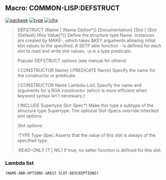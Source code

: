 ## Macro: COMMON-LISP:DEFSTRUCT
[![package](https://img.shields.io/badge/Package-COMMON--LISP-5f9ea0.svg?style=social&colorA=999999)](../) [![type](https://img.shields.io/badge/Type-Macro-5f9ea0.svg?style=social&colorA=999999)](../#macro) [![clhs](https://img.shields.io/badge/CLHS-DEFSTRUCT-5f9ea0.svg?style=social&colorA=999999)](http://www.lispworks.com/documentation/HyperSpec/Body/m_defstr.htm) 

> DEFSTRUCT {Name | (Name Option*)} [Documentation] {Slot | (Slot [Default] {Key Value}*)}
> Define the structure type Name. Instances are created by MAKE-<name>,
> which takes &KEY arguments allowing initial slot values to the specified.
> A SETF'able function <name>-<slot> is defined for each slot to read and
> write slot values. <name>-p is a type predicate.
> 
> Popular DEFSTRUCT options (see manual for others):
> 
> (:CONSTRUCTOR Name)
> (:PREDICATE Name)
> Specify the name for the constructor or predicate.
> 
> (:CONSTRUCTOR Name Lambda-List)
> Specify the name and arguments for a BOA constructor
> (which is more efficient when keyword syntax isn't necessary.)
> 
> (:INCLUDE Supertype Slot-Spec*)
> Make this type a subtype of the structure type Supertype. The optional
> Slot-Specs override inherited slot options.
> 
> Slot options:
> 
> :TYPE Type-Spec
> Asserts that the value of this slot is always of the specified type.
> 
> :READ-ONLY {T | NIL}
> If true, no setter function is defined for this slot.

### Lambda list
```
(NAME-AND-OPTIONS &REST SLOT-DESCRIPTIONS)
```
